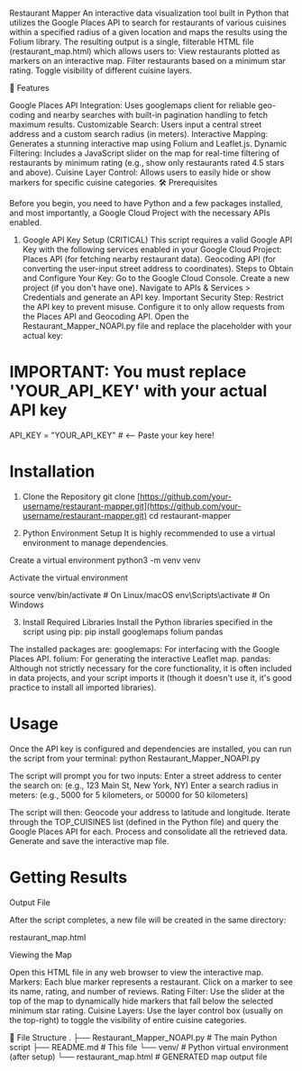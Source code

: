 Restaurant Mapper
An interactive data visualization tool built in Python that utilizes the Google Places API to search for restaurants of various cuisines within a specified radius of a given location and maps the results using the Folium library.
The resulting output is a single, filterable HTML file (restaurant_map.html) which allows users to:
View restaurants plotted as markers on an interactive map.
Filter restaurants based on a minimum star rating.
Toggle visibility of different cuisine layers.

🌟 Features

Google Places API Integration: Uses googlemaps client for reliable geo-coding and nearby searches with built-in pagination handling to fetch maximum results.
Customizable Search: Users input a central street address and a custom search radius (in meters).
Interactive Mapping: Generates a stunning interactive map using Folium and Leaflet.js.
Dynamic Filtering: Includes a JavaScript slider on the map for real-time filtering of restaurants by minimum rating (e.g., show only restaurants rated 4.5 stars and above).
Cuisine Layer Control: Allows users to easily hide or show markers for specific cuisine categories.
🛠️ Prerequisites

Before you begin, you need to have Python and a few packages installed, and most importantly, a Google Cloud Project with the necessary APIs enabled.
1. Google API Key Setup (CRITICAL)
This script requires a valid Google API Key with the following services enabled in your Google Cloud Project:
Places API (for fetching nearby restaurant data).
Geocoding API (for converting the user-input street address to coordinates).
Steps to Obtain and Configure Your Key:
Go to the Google Cloud Console.
Create a new project (if you don't have one).
Navigate to APIs & Services > Credentials and generate an API key.
Important Security Step: Restrict the API key to prevent misuse. Configure it to only allow requests from the Places API and Geocoding API.
Open the Restaurant_Mapper_NOAPI.py file and replace the placeholder with your actual key:

# IMPORTANT: You must replace 'YOUR_API_KEY' with your actual API key
API_KEY = "YOUR_API_KEY"  # <-- Paste your key here!


# Installation
1. Clone the Repository
git clone [https://github.com/your-username/restaurant-mapper.git](https://github.com/your-username/restaurant-mapper.git)
cd restaurant-mapper


2. Python Environment Setup
It is highly recommended to use a virtual environment to manage dependencies.

Create a virtual environment
python3 -m venv venv

Activate the virtual environment

source venv/bin/activate  # On Linux/macOS
env\Scripts\activate  # On Windows


3. Install Required Libraries
Install the Python libraries specified in the script using pip:
pip install googlemaps folium pandas


The installed packages are:
googlemaps: For interfacing with the Google Places API.
folium: For generating the interactive Leaflet map.
pandas: Although not strictly necessary for the core functionality, it is often included in data projects, and your script imports it (though it doesn't use it, it's good practice to install all imported libraries).

# Usage
Once the API key is configured and dependencies are installed, you can run the script from your terminal:
python Restaurant_Mapper_NOAPI.py

The script will prompt you for two inputs:
Enter a street address to center the search on: (e.g., 123 Main St, New York, NY)
Enter a search radius in meters: (e.g., 5000 for 5 kilometers, or 50000 for 50 kilometers)

The script will then:
Geocode your address to latitude and longitude.
Iterate through the TOP_CUISINES list (defined in the Python file) and query the Google Places API for each.
Process and consolidate all the retrieved data.
Generate and save the interactive map file.

# Getting Results
Output File

After the script completes, a new file will be created in the same directory:

restaurant_map.html

Viewing the Map

Open this HTML file in any web browser to view the interactive map.
Markers: Each blue marker represents a restaurant. Click on a marker to see its name, rating, and number of reviews.
Rating Filter: Use the slider at the top of the map to dynamically hide markers that fall below the selected minimum star rating.
Cuisine Layers: Use the layer control box (usually on the top-right) to toggle the visibility of entire cuisine categories.

📁 File Structure
.
├── Restaurant_Mapper_NOAPI.py  # The main Python script
├── README.md                  # This file
└── venv/                      # Python virtual environment (after setup)
└── restaurant_map.html        # GENERATED map output file


